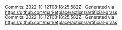 Commits: 2022-10-12T08:18:25.582Z - Generated via https://github.com/marketplace/actions/artificial-grass
<br>
Commits: 2022-10-12T08:18:25.582Z - Generated via https://github.com/marketplace/actions/artificial-grass
<br>
